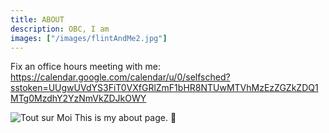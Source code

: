 ```yaml
---
title: ABOUT
description: OBC, I am
images: ["/images/flintAndMe2.jpg"]
---
```

Fix an office hours meeting with me: https://calendar.google.com/calendar/u/0/selfsched?sstoken=UUgwUVdYS3FiT0VXfGRlZmF1bHR8NTUwMTVhMzEzZGZkZDQ1MTg0MzdhY2YzNmVkZDJkOWY


![Tout sur Moi](/images/flintAndMe2.jpg)
This is my about page. :wave:
